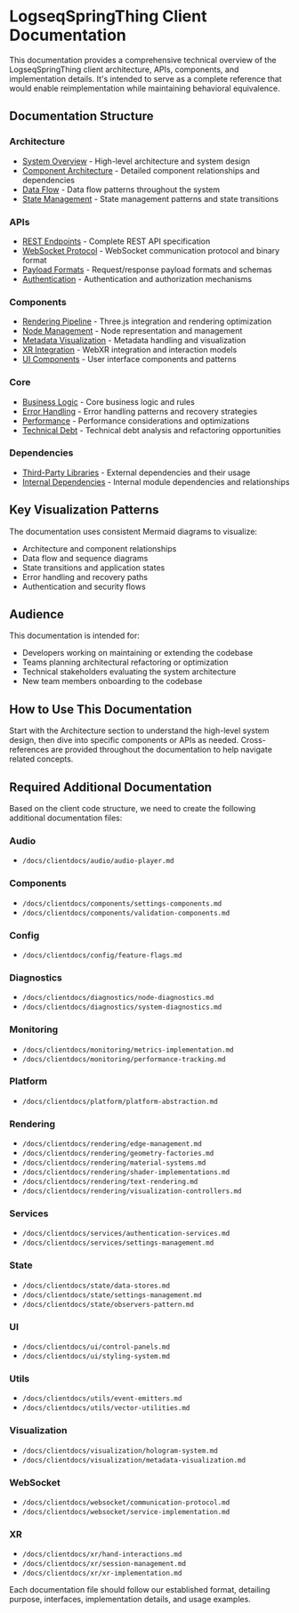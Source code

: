 # LogseqSpringThing Client Documentation

This documentation provides a comprehensive technical overview of the LogseqSpringThing client architecture, APIs, components, and implementation details. It's intended to serve as a complete reference that would enable reimplementation while maintaining behavioral equivalence.

## Documentation Structure

### Architecture
- [System Overview](architecture/overview.md) - High-level architecture and system design
- [Component Architecture](architecture/component-architecture.md) - Detailed component relationships and dependencies
- [Data Flow](architecture/data-flow.md) - Data flow patterns throughout the system
- [State Management](architecture/state-management.md) - State management patterns and state transitions

### APIs
- [REST Endpoints](apis/rest-endpoints.md) - Complete REST API specification
- [WebSocket Protocol](apis/websocket-protocol.md) - WebSocket communication protocol and binary format
- [Payload Formats](apis/payload-formats.md) - Request/response payload formats and schemas
- [Authentication](apis/authentication.md) - Authentication and authorization mechanisms

### Components
- [Rendering Pipeline](components/rendering-pipeline.md) - Three.js integration and rendering optimization
- [Node Management](components/node-management.md) - Node representation and management
- [Metadata Visualization](components/metadata-visualization.md) - Metadata handling and visualization
- [XR Integration](components/xr-integration.md) - WebXR integration and interaction models
- [UI Components](components/ui-components.md) - User interface components and patterns

### Core
- [Business Logic](core/business-logic.md) - Core business logic and rules
- [Error Handling](core/error-handling.md) - Error handling patterns and recovery strategies
- [Performance](core/performance.md) - Performance considerations and optimizations
- [Technical Debt](core/technical-debt.md) - Technical debt analysis and refactoring opportunities

### Dependencies
- [Third-Party Libraries](dependencies/third-party-libraries.md) - External dependencies and their usage
- [Internal Dependencies](dependencies/internal-dependencies.md) - Internal module dependencies and relationships

## Key Visualization Patterns

The documentation uses consistent Mermaid diagrams to visualize:
- Architecture and component relationships
- Data flow and sequence diagrams
- State transitions and application states
- Error handling and recovery paths
- Authentication and security flows

## Audience

This documentation is intended for:
- Developers working on maintaining or extending the codebase
- Teams planning architectural refactoring or optimization
- Technical stakeholders evaluating the system architecture
- New team members onboarding to the codebase

## How to Use This Documentation

Start with the Architecture section to understand the high-level system design, then dive into specific components or APIs as needed. Cross-references are provided throughout the documentation to help navigate related concepts.

## Required Additional Documentation

Based on the client code structure, we need to create the following additional documentation files:

### Audio
- `/docs/clientdocs/audio/audio-player.md`

### Components
- `/docs/clientdocs/components/settings-components.md`
- `/docs/clientdocs/components/validation-components.md`

### Config
- `/docs/clientdocs/config/feature-flags.md`

### Diagnostics
- `/docs/clientdocs/diagnostics/node-diagnostics.md`
- `/docs/clientdocs/diagnostics/system-diagnostics.md`

### Monitoring
- `/docs/clientdocs/monitoring/metrics-implementation.md`
- `/docs/clientdocs/monitoring/performance-tracking.md`

### Platform
- `/docs/clientdocs/platform/platform-abstraction.md`

### Rendering
- `/docs/clientdocs/rendering/edge-management.md`
- `/docs/clientdocs/rendering/geometry-factories.md`
- `/docs/clientdocs/rendering/material-systems.md`
- `/docs/clientdocs/rendering/shader-implementations.md`
- `/docs/clientdocs/rendering/text-rendering.md`
- `/docs/clientdocs/rendering/visualization-controllers.md`

### Services
- `/docs/clientdocs/services/authentication-services.md`
- `/docs/clientdocs/services/settings-management.md`

### State
- `/docs/clientdocs/state/data-stores.md`
- `/docs/clientdocs/state/settings-management.md`
- `/docs/clientdocs/state/observers-pattern.md`

### UI
- `/docs/clientdocs/ui/control-panels.md`
- `/docs/clientdocs/ui/styling-system.md`

### Utils
- `/docs/clientdocs/utils/event-emitters.md`
- `/docs/clientdocs/utils/vector-utilities.md`

### Visualization
- `/docs/clientdocs/visualization/hologram-system.md`
- `/docs/clientdocs/visualization/metadata-visualization.md`

### WebSocket
- `/docs/clientdocs/websocket/communication-protocol.md`
- `/docs/clientdocs/websocket/service-implementation.md`

### XR
- `/docs/clientdocs/xr/hand-interactions.md`
- `/docs/clientdocs/xr/session-management.md`
- `/docs/clientdocs/xr/xr-implementation.md`

Each documentation file should follow our established format, detailing purpose, interfaces, implementation details, and usage examples.